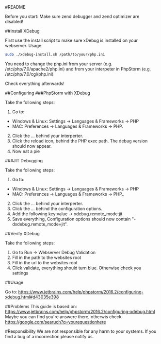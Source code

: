 
#README

Before you start:
Make sure zend debugger and zend optimizer are disabled!

##Install XDebug

First use the install script to make sure xDebug is installed on your webserver. Usage: 
```bash
sudo ./xdebug-install.sh /path/to/your/php.ini
```
You need to change the php.ini from your server (e.g. /etc/php/7.0/apache2/php.ini) and from your interpeter in PhpStorm (e.g. /etc/php/7.0/cgi/php.ini)

Check everything afterwards!

##Configuring
###PhpStorm with XDebug

Take the following steps:

1. 	Go to:
   * Windows & Linux: Settings -> Languages & Frameworks -> PHP
   * MAC: Preferences -> Languages & Frameworks -> PHP.
2. 	Click the ... behind your interperter.
3. 	Click the reload icon, behind the PHP exec path. The debug version should now appear.
4. 	Now eat a pie

###JIT Debugging

Take the following steps:

1. 	Go to:
   * Windows & Linux: Settings -> Languages & Frameworks -> PHP
   * MAC: Preferences -> Languages & Frameworks -> PHP..
2. Click the ... behind your interperter.
3. Click the ... behind the configuration options.
4. Add the following key:value -> xdebug.remote_mode:jit
5. Save everything, Configuration options should now contain "-dxdebug.remote_mode=jit".

##Verify XDebug

Take the following steps:

1. Go to Run -> Webserver Debug Validation
2. Fill in the path to the websites root
3. Fill in the url to the websites root
4. Click validate, everything should turn blue. Otherwise check you settings

##Usage

Go to: https://www.jetbrains.com/help/phpstorm/2016.2/configuring-xdebug.html#d43035e398

##Problems
This guide is based on: https://www.jetbrains.com/help/phpstorm/2016.2/configuring-xdebug.html
Maybe you can find you're answere there, otherwis check https://google.com/searuch?q=yourequestionhere

#Responsibility
We are not responsible for any harm to your systems. If you find a bug of a incorrection please notify us.
